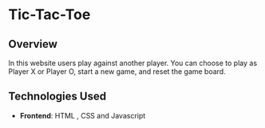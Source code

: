 # Tic-Tac-Toe

## Overview
In this website users play against another player. You can choose to play as Player X or Player O, start
a new game, and reset the game board.

## Technologies Used
- **Frontend**: HTML , CSS and Javascript


